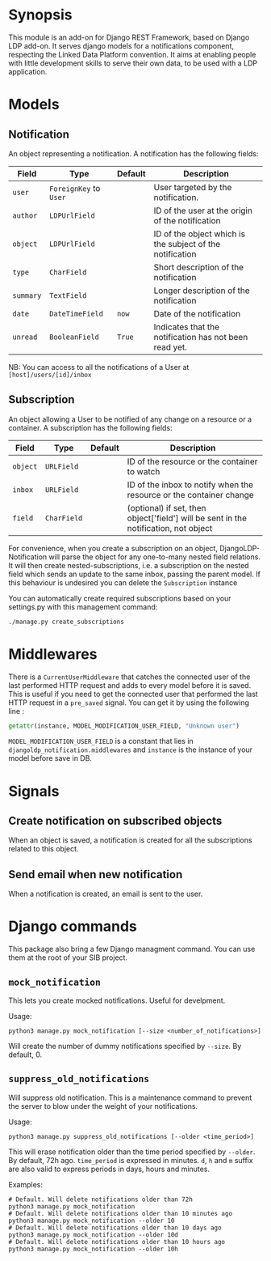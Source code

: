 # Synopsis
This module is an add-on for Django REST Framework, based on Django LDP add-on. It serves django models for a notifications component, respecting the Linked Data Platform convention.
It aims at enabling people with little development skills to serve their own data, to be used with a LDP application.



# Models

## Notification
An object representing a notification. A notification has the following fields:

| Field     | Type                   | Default | Description                                               |
| --------- | ---------------------- | ------- | --------------------------------------------------------- |
| `user`    | `ForeignKey` to `User` |         | User targeted by the notification.                        |
| `author`  | `LDPUrlField`          |         | ID of the user at the origin of the notification          |
| `object`  | `LDPUrlField`          |         | ID of the object which is the subject of the notification |
| `type`    | `CharField`            |         | Short description of the notification                     |
| `summary` | `TextField`            |         | Longer description of the notification                    |
| `date`    | `DateTimeField`        | `now`   | Date of the notification                                  |
| `unread`  | `BooleanField`         | `True`  | Indicates that the notification has not been read yet.    |

NB: You can access to all the notifications of a User at `[host]/users/[id]/inbox`



## Subscription

An object allowing a User to be notified of any change on a resource or a container. A subscription has the following fields:

| Field    | Type       | Default | Description                                                  |
| -------- | ---------- | ------- | ------------------------------------------------------------ |
| `object` | `URLField` |         | ID of the resource or the container to watch                 |
| `inbox`  | `URLField` |         | ID of the inbox to notify when the resource or the container change |
| `field`  | `CharField` |         | (optional) if set, then object['field'] will be sent in the notification, not object |

For convenience, when you create a subscription on an object, DjangoLDP-Notification will parse the object for any one-to-many nested field relations. It will then create nested-subscriptions, i.e. a subscription on the nested field which sends an update to the same inbox, passing the parent model. If this behaviour is undesired you can delete the `Subscription` instance

You can automatically create required subscriptions based on your settings.py with this management command:

```bash
./manage.py create_subscriptions
```

# Middlewares

There is a `CurrentUserMiddleware` that catches the connected user of the last performed HTTP request and adds 
to every model before it is saved. This is useful if you need to get the connected user that performed 
the last HTTP request in a `pre_saved` signal. You can get it by using the following line :

```python
getattr(instance, MODEL_MODIFICATION_USER_FIELD, "Unknown user")
```

`MODEL_MODIFICATION_USER_FIELD` is a constant that lies in `djangoldp_notification.middlewares` and 
`instance` is the instance of your model before save in DB.

# Signals

## Create notification on subscribed objects

When an object is saved, a notification is created for all the subscriptions related to this object.

## Send email when new notification

When a notification is created, an email is sent to the user.

# Django commands

This package also bring a few Django managment command. You can use them 
at the root of your SIB project.

## `mock_notification`

This lets you create mocked notifications. Useful for develpment.  

Usage:

```
python3 manage.py mock_notification [--size <number_of_notifications>]
```

Will create the number of dummy notifications specified by `--size`. 
By default, 0.

## `suppress_old_notifications`

Will suppress old notification. This is a maintenance command to prevent 
the server to blow under the weight of your notifications.

Usage:

```
python3 manage.py suppress_old_notifications [--older <time_period>]
```

This will erase notification older than the time period specified by 
`--older`. By default, 72h ago. `time_period` is expressed in minutes. 
`d`, `h` and `m` suffix are also valid to express periods in days, 
hours and minutes.

Examples:

```shell
# Default. Will delete notifications older than 72h
python3 manage.py mock_notification
# Default. Will delete notifications older than 10 minutes ago
python3 manage.py mock_notification --older 10
# Default. Will delete notifications older than 10 days ago
python3 manage.py mock_notification --older 10d
# Default. Will delete notifications older than 10 hours ago
python3 manage.py mock_notification --older 10h
```
